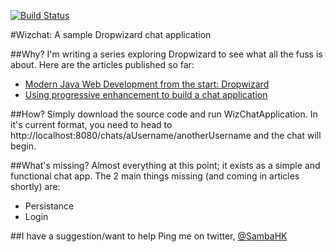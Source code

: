 [![Build Status](https://travis-ci.org/samberic/wizchat.svg?branch=master)](https://travis-ci.org/samberic/wizchat)

#Wizchat: A sample Dropwizard chat application

##Why?
I'm writing a series exploring Dropwizard to see what all the fuss is about.  Here are the articles published so far:

- [Modern Java Web Development from the start: Dropwizard](https://dzone.com/articles/modern-java-web-dev-dropwizard-from-the-start-part)
- [Using progressive enhancement to build a chat application](https://dzone.com/articles/using-tdd-and-progressive-enhancement-to-build-a-c)

##How?
Simply download the source code and run WizChatApplication.  In it's current format, you need to head to 
http://localhost:8080/chats/aUsername/anotherUsername and the chat will begin.  

##What's missing?
Almost everything at this point; it exists as a simple and functional chat app.  The 2 main things missing (and 
coming in articles shortly) are:

- Persistance
- Login

##I have a suggestion/want to help
Ping me on twitter, [@SambaHK](http://www.twitter.com/sambahk)

